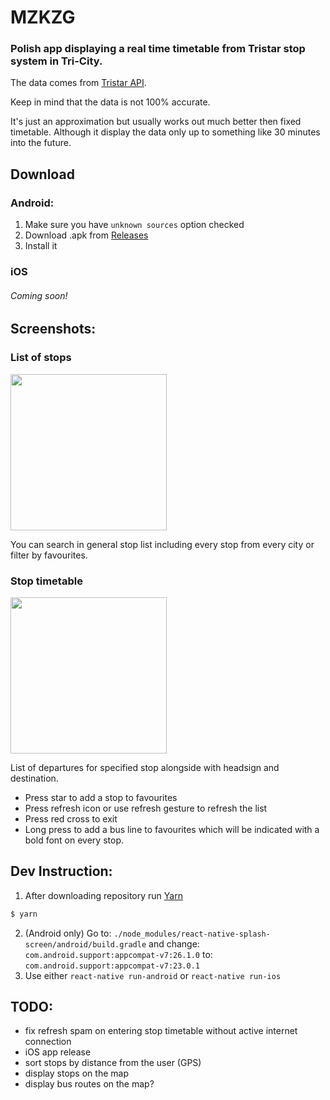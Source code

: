 # MZKZG

### Polish app displaying a real time timetable from Tristar stop system in Tri-City.
The data comes from [Tristar API](http://91.244.248.19/dataset/tristar).

Keep in  mind that the data is not 100% accurate. 

It's just an approximation but usually works out much better then fixed timetable.
Although it display the data only up to something like 30 minutes into the future.

## Download
### Android:
1. Make sure you have `unknown sources` option checked
2. Download .apk from [Releases](https://github.com/aklein13/mzkzg/releases)
3. Install it

### iOS
###### Coming soon!

## Screenshots:

### List of stops
<img src="https://imgur.com/EwkesXl.jpg" width="250px"/>

You can search in general stop list including every stop from every city or filter by favourites.

### Stop timetable
<img src="https://imgur.com/5CnLBof.jpg" width="250px"/>

List of departures for specified stop alongside with headsign and destination.
- Press star to add a stop to favourites
- Press refresh icon or use refresh gesture to refresh the list
- Press red cross to exit
- Long press to add a bus line to favourites which will be indicated with a bold font on every stop.


## Dev Instruction:
1. After downloading repository run [Yarn](https://yarnpkg.com/)
```bash
$ yarn
```
2. (Android only) Go to: 
`./node_modules/react-native-splash-screen/android/build.gradle`
and change:
`com.android.support:appcompat-v7:26.1.0`
to:
`com.android.support:appcompat-v7:23.0.1`
3. Use either `react-native run-android` or `react-native run-ios`

## TODO:
- fix refresh spam on entering stop timetable without active internet connection
- iOS app release
- sort stops by distance from the user (GPS)
- display stops on the map
- display bus routes on the map?
